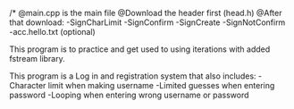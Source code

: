 /*
@main.cpp is the main file
@Download the header first (head.h)
@After that download:
-SignCharLimit
-SignConfirm
-SignCreate
-SignNotConfirm
-acc.hello.txt (optional)

This program is to practice and get used to using iterations with added fstream library.

This program is a Log in and registration system
that also includes:
-Character limit when making username
-Limited guesses when entering password
-Looping when entering wrong username or password
